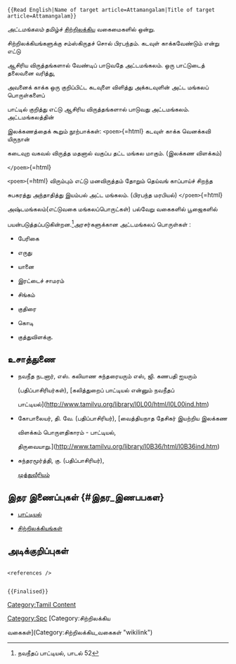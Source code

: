 ```{=mediawiki}
{{Read English|Name of target article=Attamangalam|Title of target article=Attamangalam}}
```
*அட்டமங்கலம்* தமிழ்ச் [சிற்றிலக்கிய](சிற்றிலக்கியங்கள் "wikilink") வகைமைகளில் ஒன்று.
சிற்றிலக்கியங்களுக்கு சம்ஸ்கிருதச் சொல் பிரபந்தம். கடவுள் காக்கவேண்டும் என்று எட்டு
ஆசிரிய விருத்தங்களால் வேண்டிப் பாடுவதே அட்டமங்கலம். ஒரு பாட்டுடைத் தலைவனை வரித்து,
அவனைக் காக்க ஒரு குறிப்பிட்ட கடவுளை விளித்து அக்கடவுளின் அட்ட மங்கலப் பொருள்களைப்
பாட்டில் குறித்து எட்டு ஆசிரிய விருத்தங்களால் பாடுவது அட்டமங்கலம். அட்டமங்கலத்தின்
இலக்கணத்தைக் கூறும் நூற்பாக்கள்: `<poem>`{=html} கடவுள் காக்க வெனக்கவி யிருநான்
கடைவுற வகவல் விருத்த மதனால் வகுப்ப தட்ட மங்கல மாகும். (இலக்கண விளக்கம்)
`</poem>`{=html}

`<poem>`{=html} விரும்பும் எட்டு மனவிருத்தம் தோறும் தெய்வங் காப்பாய்ச் சிறந்த
சுபகரத்து அந்தாதித்து இயம்பல் அட்ட மங்கலம். (பிரபந்த மரபியல்) `</poem>`{=html}

அஷ்டமங்கலம்(எட்டுவகை மங்கலப்பொருட்கள்) பல்வேறு வகைகளில் பூஜைகளில்
பயன்படுத்தப்படுகின்றன.[^1]அரசர்களுக்கான அட்டமங்கலப் பொருள்கள் :

-   பேரிகை
-   எருது
-   யானை
-   இரட்டைச் சாமரம்
-   சிங்கம்
-   குதிரை
-   கொடி
-   குத்துவிளக்கு.

## உசாத்துணை

-   நவநீத நடனார், எஸ். கலியாண சுந்தரையரும் எஸ், ஜி. கணபதி ஐயரும்
    (பதிப்பாசிரியர்கள்), [கலித்துறைப் பாட்டியல் என்னும் நவநீதப்
    பாட்டியல்](http://www.tamilvu.org/library/l0L00/html/l0L00ind.htm)
-   கோபாலையர், தி. வே. (பதிப்பாசிரியர்), [வைத்தியநாத தேசிகர் இயற்றிய இலக்கண
    விளக்கம் பொருளதிகாரம் - பாட்டியல்,
    திருவையாறு.](http://www.tamilvu.org/library/l0B36/html/l0B36ind.htm)
-   சுந்தரமூர்த்தி, கு. (பதிப்பாசிரியர்),
    [முத்துவீரியம்](http://www.tamilvu.org/library/l0I00/html/l0I00inx.htm)

## இதர இணைப்புகள் {#இதர_இணபபகள}

-   [பாட்டியல்](பாட்டியல் "wikilink")
-   [சிற்றிலக்கியங்கள்](சிற்றிலக்கியங்கள் "wikilink")

## அடிக்குறிப்புகள்

```{=html}
<references />
```
```{=mediawiki}
{{Finalised}}
```
[Category:Tamil Content](Category:Tamil_Content "wikilink")
[Category:Spc](Category:Spc "wikilink") [Category:சிற்றிலக்கிய
வகைகள்](Category:சிற்றிலக்கிய_வகைகள் "wikilink")

[^1]: நவநீதப் பாட்டியல், பாடல் 52
